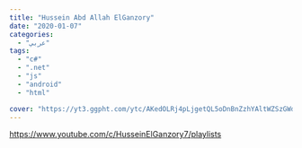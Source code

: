 ```yaml
---
title: "Hussein Abd Allah ElGanzory"
date: "2020-01-07"
categories:
  - "عربي"
tags:
  - "c#"
  - ".net"
  - "js"
  - "android"
  - "html"

cover: "https://yt3.ggpht.com/ytc/AKedOLRj4pLjgetQL5oDnBnZzhYAltWZSzGWdNO4Ovj0=s88-c-k-c0x00ffffff-no-rj"
---
```


https://www.youtube.com/c/HusseinElGanzory7/playlists
